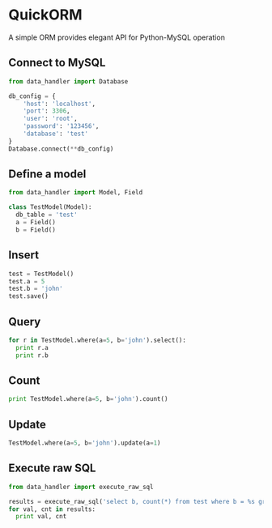 QuickORM
========

A simple ORM provides elegant API for Python-MySQL operation

Connect to MySQL
----------------

```python
from data_handler import Database

db_config = {
    'host': 'localhost',
    'port': 3306,
    'user': 'root',
    'password': '123456',
    'database': 'test'
}
Database.connect(**db_config)
```

Define a model
--------------

```python
from data_handler import Model, Field

class TestModel(Model):
  db_table = 'test'
  a = Field()
  b = Field()
```

Insert
------

```python
test = TestModel()
test.a = 5
test.b = 'john'
test.save()
```

Query
-----

```python
for r in TestModel.where(a=5, b='john').select():
  print r.a
  print r.b
```

Count
-----

```python
print TestModel.where(a=5, b='john').count()
```

Update
------

```python
TestModel.where(a=5, b='john').update(a=1)
```

Execute raw SQL
---------------

```python
from data_handler import execute_raw_sql

results = execute_raw_sql('select b, count(*) from test where b = %s group by b;', (1,))
for val, cnt in results:
  print val, cnt
```